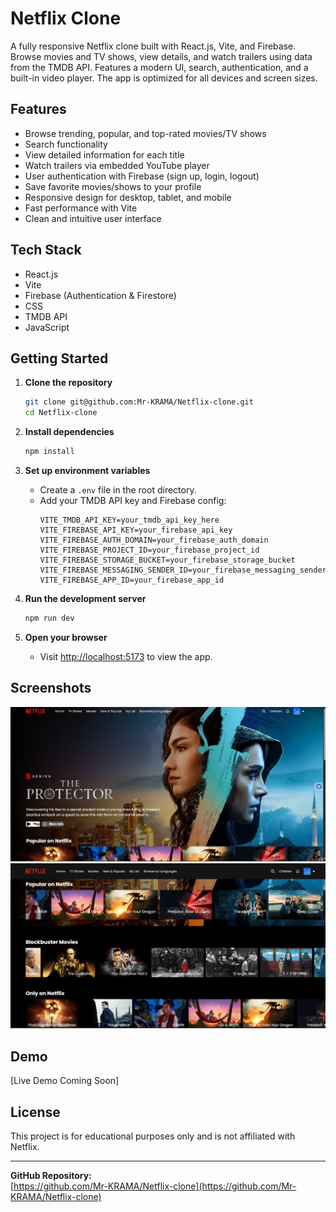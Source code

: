 # Netflix Clone

A fully responsive Netflix clone built with React.js, Vite, and Firebase. Browse movies and TV shows, view details, and watch trailers using data from the TMDB API. Features a modern UI, search, authentication, and a built-in video player. The app is optimized for all devices and screen sizes.

## Features

- Browse trending, popular, and top-rated movies/TV shows
- Search functionality
- View detailed information for each title
- Watch trailers via embedded YouTube player
- User authentication with Firebase (sign up, login, logout)
- Save favorite movies/shows to your profile
- Responsive design for desktop, tablet, and mobile
- Fast performance with Vite
- Clean and intuitive user interface

## Tech Stack

- React.js
- Vite
- Firebase (Authentication & Firestore)
- CSS
- TMDB API
- JavaScript

## Getting Started

1. **Clone the repository**
   ```bash
   git clone git@github.com:Mr-KRAMA/Netflix-clone.git
   cd Netflix-clone
   ```

2. **Install dependencies**
   ```bash
   npm install
   ```

3. **Set up environment variables**
   - Create a `.env` file in the root directory.
   - Add your TMDB API key and Firebase config:
     ```
     VITE_TMDB_API_KEY=your_tmdb_api_key_here
     VITE_FIREBASE_API_KEY=your_firebase_api_key
     VITE_FIREBASE_AUTH_DOMAIN=your_firebase_auth_domain
     VITE_FIREBASE_PROJECT_ID=your_firebase_project_id
     VITE_FIREBASE_STORAGE_BUCKET=your_firebase_storage_bucket
     VITE_FIREBASE_MESSAGING_SENDER_ID=your_firebase_messaging_sender_id
     VITE_FIREBASE_APP_ID=your_firebase_app_id
     ```

4. **Run the development server**
   ```bash
   npm run dev
   ```

5. **Open your browser**
   - Visit [http://localhost:5173](http://localhost:5173) to view the app.

## Screenshots
![home page](./src/screenshot/Screenshot%202025-06-20%20170705.png)
![home page2](./src/screenshot/Screenshot%202025-06-20%20170725.png)

## Demo

[Live Demo Coming Soon]

## License

This project is for educational purposes only and is not affiliated with Netflix.

---

**GitHub Repository:**  
[https://github.com/Mr-KRAMA/Netflix-clone](https://github.com/Mr-KRAMA/Netflix-clone)